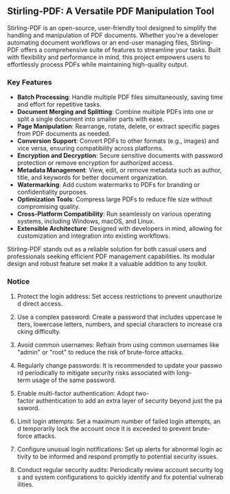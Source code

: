 ## Stirling-PDF: A Versatile PDF Manipulation Tool

Stirling-PDF is an open-source, user-friendly tool designed to simplify the handling and manipulation of PDF documents. Whether you're a developer automating document workflows or an end-user managing files, Stirling-PDF offers a comprehensive suite of features to streamline your tasks. Built with flexibility and performance in mind, this project empowers users to effortlessly process PDFs while maintaining high-quality output.

### Key Features

- **Batch Processing**: Handle multiple PDF files simultaneously, saving time and effort for repetitive tasks.
- **Document Merging and Splitting**: Combine multiple PDFs into one or split a single document into smaller parts with ease.
- **Page Manipulation**: Rearrange, rotate, delete, or extract specific pages from PDF documents as needed.
- **Conversion Support**: Convert PDFs to other formats (e.g., images) and vice versa, ensuring compatibility across platforms.
- **Encryption and Decryption**: Secure sensitive documents with password protection or remove encryption for authorized access.
- **Metadata Management**: View, edit, or remove metadata such as author, title, and keywords for better document organization.
- **Watermarking**: Add custom watermarks to PDFs for branding or confidentiality purposes.
- **Optimization Tools**: Compress large PDFs to reduce file size without compromising quality.
- **Cross-Platform Compatibility**: Run seamlessly on various operating systems, including Windows, macOS, and Linux.
- **Extensible Architecture**: Designed with developers in mind, allowing for customization and integration into existing workflows.

Stirling-PDF stands out as a reliable solution for both casual users and professionals seeking efficient PDF management capabilities. Its modular design and robust feature set make it a valuable addition to any toolkit.

### Notice

1.  Protect the login address: Set access restrictions to prevent unauthorized direct access.
    
2.  Use a complex password: Create a password that includes uppercase letters, lowercase letters, numbers, and special characters to increase cracking difficulty.
    
3.  Avoid common usernames: Refrain from using common usernames like "admin" or "root" to reduce the risk of brute-force attacks.
    
4.  Regularly change passwords: It is recommended to update your password periodically to mitigate security risks associated with long-term usage of the same password.
    
5.  Enable multi-factor authentication: Adopt two-factor authentication to add an extra layer of security beyond just the password.
    
6.  Limit login attempts: Set a maximum number of failed login attempts, and temporarily lock the account once it is exceeded to prevent brute-force attacks.
    
7.  Configure unusual login notifications: Set up alerts for abnormal login activity to be informed and respond promptly to potential security issues.
    
8.  Conduct regular security audits: Periodically review account security logs and system configurations to quickly identify and fix potential vulnerabilities.
        